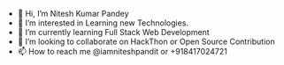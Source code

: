 - 👋 Hi, I’m Nitesh Kumar Pandey
- 👀 I’m interested in Learning new Technologies.
- 🌱 I’m currently learning Full Stack Web Development
- 💞️ I’m looking to collaborate on HackThon or Open Source Contribution
- 📫 How to reach me @iamniteshpandit or +918417024721

<!---
IAMNITESHPANDIT/IAMNITESHPANDIT is a ✨ special ✨ repository because its `README.md` (this file) appears on your GitHub profile.
You can click the Preview link to take a look at your changes.
--->
